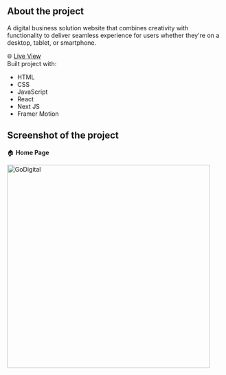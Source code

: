 ## __About the project__  
A digital business solution website that combines creativity with functionality
to deliver seamless experience for users whether they're on a desktop, tablet, or smartphone.

🌐 [Live View](https://go-digital-business.vercel.app)   
Built project with:   
 - HTML
 - CSS
 - JavaScript
 - React
 - Next JS
 - Framer Motion
## Screenshot of the project     
🏠 __Home Page__    

	 
<img width="472" alt="GoDigital" src="https://github.com/Elijahlekomo/Digital-Business/assets/111081188/8a5ed759-564a-4388-9075-274221ecf1ea">

